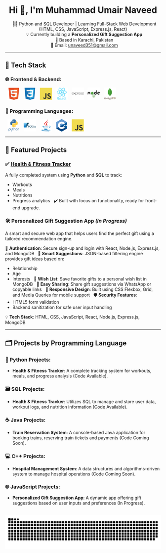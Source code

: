 <h1 align="center">Hi 👋, I'm Muhammad Umair Naveed</h1>

<p align="center">
  🧑‍💻 Python and SQL Developer | Learning Full-Stack Web Development (HTML, CSS, JavaScript, Express.js, React)<br/>
  💡 Currently building a <strong>Personalized Gift Suggestion App</strong><br/>
  📍 Based in Karachi, Pakistan<br/>
  📧 Email: <a href="mailto:unaveed351@gmail.com">unaveed351@gmail.com</a><br/>
</p>

---

## 🚀 Tech Stack

### 🌐 Frontend & Backend:
<p align="left">
  <img src="https://raw.githubusercontent.com/devicons/devicon/master/icons/html5/html5-original.svg" alt="HTML5" width="40" height="40"/>
  <img src="https://raw.githubusercontent.com/devicons/devicon/master/icons/css3/css3-original.svg" alt="CSS3" width="40" height="40"/>
  <img src="https://raw.githubusercontent.com/devicons/devicon/master/icons/javascript/javascript-original.svg" alt="JavaScript" width="40" height="40"/>
  <img src="https://raw.githubusercontent.com/devicons/devicon/master/icons/react/react-original-wordmark.svg" alt="React" width="40" height="40"/>
  <img src="https://raw.githubusercontent.com/devicons/devicon/master/icons/express/express-original-wordmark.svg" alt="Express.js" width="40" height="40"/>
  <img src="https://raw.githubusercontent.com/devicons/devicon/master/icons/nodejs/nodejs-original-wordmark.svg" alt="Node.js" width="40" height="40"/>
  <img src="https://raw.githubusercontent.com/devicons/devicon/master/icons/mongodb/mongodb-original-wordmark.svg" alt="MongoDB" width="40" height="40"/>
</p>

### 🧠 Programming Languages:
<p align="left">
  <img src="https://raw.githubusercontent.com/devicons/devicon/master/icons/python/python-original-wordmark.svg" alt="Python" width="40" height="40"/>
  <img src="https://raw.githubusercontent.com/devicons/devicon/master/icons/sqlite/sqlite-original-wordmark.svg" alt="SQL" width="40" height="40"/>
  <img src="https://raw.githubusercontent.com/devicons/devicon/master/icons/java/java-original.svg" alt="Java" width="40" height="40"/>
  <img src="https://raw.githubusercontent.com/devicons/devicon/master/icons/cplusplus/cplusplus-original.svg" alt="C++" width="40" height="40"/>
  <img src="https://raw.githubusercontent.com/devicons/devicon/master/icons/javascript/javascript-original.svg" alt="JavaScript" width="40" height="40"/>
</p>

---

## 📌 Featured Projects

### ✅ [Health & Fitness Tracker](https://github.com/Umair-Naveed21/health-fitness-tracker)
A fully completed system using **Python** and **SQL** to track:
- Workouts
- Meals
- Nutritions
- Progress analytics  
✔️ Built with focus on functionality, ready for front-end upgrade.

### 🛠️ Personalized Gift Suggestion App *(In Progress)*

A smart and secure web app that helps users find the perfect gift using a tailored recommendation engine.

🔐 **Authentication**: Secure sign-up and login with React, Node.js, Express.js, and MongoDB  
🎁 **Smart Suggestions**: JSON-based filtering engine provides gift ideas based on:
- Relationship
- Age
- Interests
 
💾 **Wish List**: Save favorite gifts to a personal wish list in MongoDB  
🔗 **Easy Sharing**: Share gift suggestions via WhatsApp or copyable links  
📱 **Responsive Design**: Built using CSS Flexbox, Grid, and Media Queries for mobile support  
🛡️ **Security Features**:
- HTML5 form validation
- Backend sanitization for safe user input handling  

💡 **Tech Stack**: HTML, CSS, JavaScript, React, Node.js, Express.js, MongoDB

---

## 🗂️ Projects by Programming Language

### 🐍 Python Projects:
- **Health & Fitness Tracker**: A complete tracking system for workouts, meals, and progress analysis (Code Available).

### 🗃️ SQL Projects:
- **Health & Fitness Tracker**: Utilizes SQL to manage and store user data, workout logs, and nutrition information (Code Available).

### ☕ Java Projects:
- **Train Reservation System**: A console-based Java application for booking trains, reserving train tickets and payments (Code Coming Soon).

### 💻 C++ Projects:
- **Hospital Management System**: A data structures and algorithms-driven system to manage hospital operations (Code Coming Soon).

### 🌐 JavaScript Projects:
- **Personalized Gift Suggestion App**: A dynamic app offering gift suggestions based on user inputs and preferences (In Progress).
  
<p align="center">
  <img src="https://raw.githubusercontent.com/Platane/snk/output/github-contribution-grid-snake-dark.svg" alt="snake animation"/>
</p>
